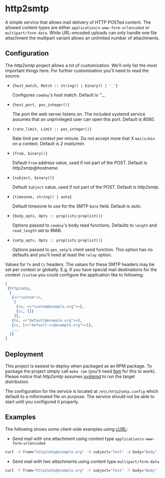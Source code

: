 http2smtp
=========

A simple service that allows mail delivery of HTTP POSTed content. The allowed
content types are either `application/x-www-form-urlencoded` or
`multipart/form-data`. While URL-encoded uploads can only handle one file
attachment the multipart variant allows an unlimited number of attachments.

Configuration
-------------

The _http2smtp_ project allows a lot of customization. We'll only list the most
important things here. For further customisation you'll need to read the source.

* `{host_match, Match :: string() | binary() | '_'}`

  Configures `cowboy`'s host match. Default is _'_'_.

* `{host_port, pos_integer()}`

  The port the web server listens on. The included systemd service assumes that
  an unprivileged user can open this port. Default is _8080_.

* `{rate_limit, Limit :: pos_integer()}`

  Rate limit per context per minute. Do not accept more that X `mails/min` on a
  context. Default is _2 mails/min_.

* `{from, binary()}`

  Default `From` address value, used if not part of the POST. Default is
  _http2smtp@hostname_.

* `{subject, binary()}`

  Default `Subject` value, used if not part of the POST. Default is _http2smtp_.

* `{timezone, string() | auto}`

  Default timezone to use for the SMTP `Date` field. Default is _auto_.

* `{body_opts, Opts :: proplists:proplist()}`

  Options passed to `cowboy`'s body read functions. Defaults to `length` and
  `read_length` set to 8MiB.

* `{smtp_opts, Opts :: proplists:proplist()}`

  Options passed to `gen_smtp`'s client send function. This option has no
  defaults and you'll need at least the `relay` option.

Values for `To` and `Cc` headers. The values for these SMTP headers may be set
per context or globally. E.g. if you have special mail destinations for the
context `/custom` you could configure the application like to following:

```erlang
[
 {http2smtp,
  [
   {<<"custom">>,
    [
     {to, <<"custom@example.org">>},
     {cc, []}
    ]},
   {to, <<"default@example.org">>},
   {cc, [<<"default-cc@example.org">>]},
   ...
  ]}
]
```

Deployment
----------

This project is easiest to deploy when packaged as an RPM package. To package
the project simply call `make rpm` (you'll need
[fpm](https://github.com/jordansissel/fpm) for this to work). Please notice that
_http2smtp_ assumes [systemd](https://www.freedesktop.org/wiki/Software/systemd/)
to run the target distribution.

The configuration for the service is located at `/etc/http2smtp.config` which
default to a miformated file on purpose. The service should not be able to start
until you configured it properly.

Examples
--------

The following shows some client-side examples using [cURL](https://curl.haxx.se/):

* Send mail with one attachment using content type `application/x-www-form-urlencoded`

```bash
curl -d from="http2smtp@example.org" -d subject="Test" -d body="Body" -d filename="filename.png" --data-urlencode data@filename.png http://localhost:8080/context
```

* Send mail with two attachments using content type `multipart/form-data`

```bash
curl -F from="http2smtp@example.org" -F subject="Test" -F body="Body" -F file1=@filename.png -F file2=@filename.txt http://localhost:8080/context
```
